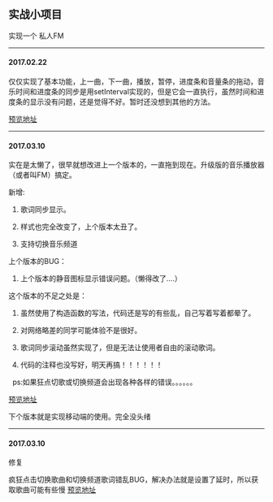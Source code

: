 ## 实战小项目
实现一个 私人FM
****
#### 2017.02.22
仅仅实现了基本功能，上一曲，下一曲，播放，暂停，进度条和音量条的拖动，音乐时间和进度条的同步是用setInterval实现的，但是它会一直执行，虽然时间和进度条的显示没有问题，还是觉得不好。暂时还没想到其他的方法。

[预览地址](http://htmlpreview.github.io/?https://github.com/AllenWalkerC/Music-player/blob/master/index.html)
****
#### 2017.03.10
实在是太懒了，很早就想改进上一个版本的，一直拖到现在。升级版的音乐播放器（或者叫FM）搞定。

新增:

   1. 歌词同步显示。

   2. 样式也完全改变了，上个版本太丑了。

   3. 支持切换音乐频道

上个版本的BUG：

   1. 上个版本的静音图标显示错误问题。（懒得改了....）

这个版本的不足之处是：

   1. 虽然使用了构造函数的写法，代码还是写的有些乱，自己写着写着都晕了。

   2. 对网络略差的同学可能体验不是很好。

   3. 歌词同步滚动虽然实现了，但是无法让使用者自由的滚动歌词。

   4. 代码的注释也没写好，明天再搞！！！！！！
   
   ps:如果狂点切歌或切换频道会出现各种各样的错误。。。。。。
   
[预览地址](http://htmlpreview.github.io/?https://github.com/AllenWalkerC/Music-player/blob/master/Music-player2/music%20play2.html)

下个版本就是实现移动端的使用。完全没头绪
****
#### 2017.03.10

修复

疯狂点击切换歌曲和切换频道歌词错乱BUG，解决办法就是设置了延时，所以获取歌曲可能有些慢
[预览地址](http://htmlpreview.github.io/?https://github.com/AllenWalkerC/Music-player/blob/master/Music-player2/music%20play2.html)

